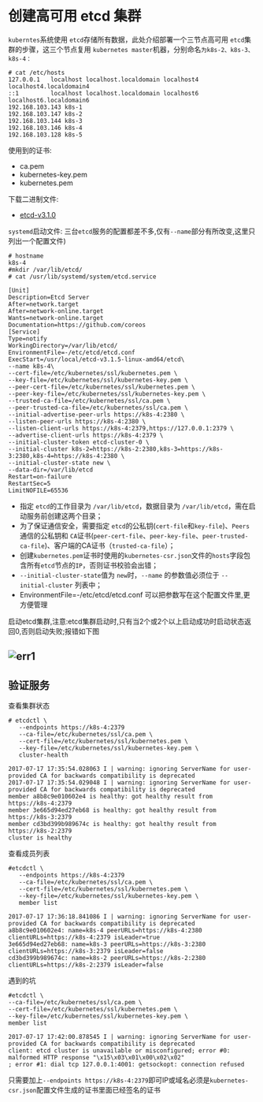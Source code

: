 # 创建高可用 etcd 集群

`kuberntes`系统使用 `etcd`存储所有数据，此处介绍部署一个三节点高可用 `etcd`集群的步骤，这三个节点复用 `kubernetes master`机器，分别命名`为k8s-2、k8s-3、k8s-4：`

```
# cat /etc/hosts
127.0.0.1   localhost localhost.localdomain localhost4 localhost4.localdomain4
::1         localhost localhost.localdomain localhost6 localhost6.localdomain6
192.168.103.143 k8s-1
192.168.103.147 k8s-2
192.168.103.144 k8s-3
192.168.103.146 k8s-4
192.168.103.128 k8s-5
```

使用到的证书:

* ca.pem
* kubernetes-key.pem
* kubernetes.pem

下载二进制文件:

* [etcd-v3.1.0](https://github.com/coreos/etcd/releases/download/v3.1.0/etcd-v3.1.0-linux-amd64.tar.gz)

`systemd`启动文件: 三台`etcd`服务的配置都差不多,仅有`--name`部分有所改变,这里只列出一个配置文件\)

```
# hostname
k8s-4
#mkdir /var/lib/etcd/
# cat /usr/lib/systemd/system/etcd.service
```

```
[Unit]
Description=Etcd Server
After=network.target
After=network-online.target
Wants=network-online.target
Documentation=https://github.com/coreos
[Service]
Type=notify
WorkingDirectory=/var/lib/etcd/
EnvironmentFile=-/etc/etcd/etcd.conf
ExecStart=/usr/local/etcd-v3.1.5-linux-amd64/etcd\
--name k8s-4\
--cert-file=/etc/kubernetes/ssl/kubernetes.pem \
--key-file=/etc/kubernetes/ssl/kubernetes-key.pem \
--peer-cert-file=/etc/kubernetes/ssl/kubernetes.pem \
--peer-key-file=/etc/kubernetes/ssl/kubernetes-key.pem \
--trusted-ca-file=/etc/kubernetes/ssl/ca.pem \
--peer-trusted-ca-file=/etc/kubernetes/ssl/ca.pem \
--initial-advertise-peer-urls https://k8s-4:2380 \
--listen-peer-urls https://k8s-4:2380 \
--listen-client-urls https://k8s-4:2379,https://127.0.0.1:2379 \
--advertise-client-urls https://k8s-4:2379 \
--initial-cluster-token etcd-cluster-0 \
--initial-cluster k8s-2=https://k8s-2:2380,k8s-3=https://k8s-3:2380,k8s-4=https://k8s-4:2380 \
--initial-cluster-state new \
--data-dir=/var/lib/etcd
Restart=on-failure
RestartSec=5
LimitNOFILE=65536
```

* 指定 `etcd`的工作目录为 `/var/lib/etcd`，数据目录为 `/var/lib/etcd`，需在启动服务前创建这两个目录；
* 为了保证通信安全，需要指定 `etcd`的公私钥\(`cert-file`和`key-file`\)、`Peers`通信的公私钥和 `CA`证书\(`peer-cert-file`、`peer-key-file`、`peer-trusted-ca-file`\)、客户端的CA证书（`trusted-ca-file`）；
* 创建`kubernetes.pem`证书时使用的`kubernetes-csr.json`文件的`hosts`字段包含所有`etcd`节点的`IP`，否则证书校验会出错；
* `--initial-cluster-state`值为 `new`时，`--name` 的参数值必须位于 `--initial-cluster` 列表中；
* EnvironmentFile=-/etc/etcd/etcd.conf  可以把参数写在这个配置文件里,更方便管理

启动etcd集群,注意:etcd集群启动时,只有当2个或2个以上启动成功时启动状态返回0,否则启动失败;报错如下图

## ![](https://github.com/w564791/Kubernetes-Cluster/raw/master/pic/err1.png "err1")

## 验证服务

查看集群状态

```
# etcdctl \
   --endpoints https://k8s-4:2379
   --ca-file=/etc/kubernetes/ssl/ca.pem \
   --cert-file=/etc/kubernetes/ssl/kubernetes.pem \
   --key-file=/etc/kubernetes/ssl/kubernetes-key.pem \
   cluster-health
```

```
2017-07-17 17:35:54.028063 I | warning: ignoring ServerName for user-provided CA for backwards compatibility is deprecated
2017-07-17 17:35:54.029048 I | warning: ignoring ServerName for user-provided CA for backwards compatibility is deprecated
member a8b8c9e010602e4 is healthy: got healthy result from https://k8s-4:2379
member 3e665d94ed27eb68 is healthy: got healthy result from https://k8s-3:2379
member cd3bd399b989674c is healthy: got healthy result from https://k8s-2:2379
cluster is healthy
```

查看成员列表

```
#etcdctl \
   --endpoints https://k8s-4:2379
   --ca-file=/etc/kubernetes/ssl/ca.pem \
   --cert-file=/etc/kubernetes/ssl/kubernetes.pem \
   --key-file=/etc/kubernetes/ssl/kubernetes-key.pem \
   member list
```

```
2017-07-17 17:36:18.841086 I | warning: ignoring ServerName for user-provided CA for backwards compatibility is deprecated
a8b8c9e010602e4: name=k8s-4 peerURLs=https://k8s-4:2380 clientURLs=https://k8s-4:2379 isLeader=true
3e665d94ed27eb68: name=k8s-3 peerURLs=https://k8s-3:2380 clientURLs=https://k8s-3:2379 isLeader=false
cd3bd399b989674c: name=k8s-2 peerURLs=https://k8s-2:2380 clientURLs=https://k8s-2:2379 isLeader=false
```

遇到的坑

```
#etcdctl \
--ca-file=/etc/kubernetes/ssl/ca.pem \
--cert-file=/etc/kubernetes/ssl/kubernetes.pem \
--key-file=/etc/kubernetes/ssl/kubernetes-key.pem \
member list
```

```
2017-07-17 17:42:00.878545 I | warning: ignoring ServerName for user-provided CA for backwards compatibility is deprecated
client: etcd cluster is unavailable or misconfigured; error #0: malformed HTTP response "\x15\x03\x01\x00\x02\x02"
; error #1: dial tcp 127.0.0.1:4001: getsockopt: connection refused
```

只需要加上`--endpoints https://k8s-4:2379`即可IP或域名必须是`kubernetes-csr.json`配置文件生成的证书里面已经签名的证书

